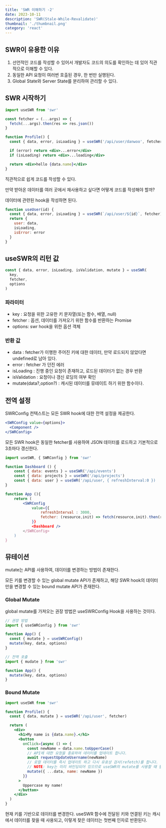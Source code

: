 ```yaml
---
title: 'SWR 이해하기 -2'
date: 2023-10-11
description: 'SWR(Stale-While-Revalidate)'
thumbnail: './thumbnail.png'
category: 'react'
---
```


## SWR이 유용한 이유

1. 선언적인 코드를 작성할 수 있어서 개발자도 코드의 의도를 확인하는 데 있어 직관적으로 이해할 수 있다.
2. 동일한 API 요청이 여러번 호출된 경우, 한 번만 실행된다.
3. Global State와 Server State를 분리하여 관리할 수 있다.

## SWR 시작하기

```jsx
import useSWR from 'swr'

const fetcher = (...args) => {
  fetch(...args).then(res => res.json())
}

function Profile() {
  const { data, error, isLoading } = useSWR('/api/user/danwoo', fetcher)

  if (error) return <div>...error</div>
  if (isLoading) return <div>...loading</div>

  return <div>hello {data.name}</div>
}
```

직관적으로 쉽게 코드를 작성할 수 있다.

만약 받아온 데이터를 여러 곳에서 재사용하고 싶다면 어떻게 코드를 작성해야 할까?

데이터에 관련된 hook을 작성하면 된다.

```jsx
function useUser(id) {
  const { data, error, isLoading } = useSWR(`/api/user/${id}`, fetcher)
  return {
    user: data,
    isLoading,
    isError: error
  }
}
```

## useSWR의 리턴 값

```jsx
const { data, error, isLoading, isValidation, mutate } = useSWR(
  key,
  fetcher,
  options
)
```

### 파라미터

- key : 요청을 위한 고유한 키 문자열(또는 함수, 배열, null)
- fetcher : 옵션, 데이터를 가져오기 위한 함수를 반환하는 Promise
- options: swr hook을 위한 옵션 객체

### 반환 값

- data : fetcher가 이행한 주어진 키에 대한 데이터, 만약 로드되지 않았다면 undefined로 남아 있다.
- error : fetcher 가 던진 에러
- isLoading : 진행 중인 요청이 존재하고, 로드된 데이터가 없는 경우 반환
- isValidation : 요청이나 갱신 로딩의 여부 확인
- mutate(data?,option?) : 캐시된 데이터를 뮤테이트 하기 위한 함수이다.

## 전역 설정

SWRConfig 컨텍스트는 모든 SWR hook에 대한 전역 설정을 제공한다.

```jsx
<SWRConfig value={options}>
  <Component />
</SWRConfig>
```

모든 SWR hook은 동일한 fetcher를 사용하여 JSON 데이터를 로드하고 기본적으로 3초마다 갱신한다.

```jsx
import useSWR, { SWRConfig } from 'swr'

function Dashboard () {
	const { data: events } = useSWR('/api/events')
	const { data: projects } = useSWR('/api/projects')
	const { data: user } = useSWR('/api/user, { refreshInterval:0 })
}

function App (){
	return (
		<SWRConfig
			value={{
				refreshInterval : 3000,
				fetcher: (resource,init) => fetch(resource,init).then(res=>res.json()}
			}}
			<Dashboard />
		</SWRConfig>
	)
}
```

## 뮤테이션

mutate는 API를 사용하여, 데이터를 변경하는 방법이 존재한다.

모든 키를 변경할 수 있는 global mutate API가 존재하고, 해당 SWR hook의 데이터만을 변경할 수 있는 bound mutate API가 존재한다.

### Global Mutate

global mutate를 가져오는 권장 방법은 useSWRConfig Hook을 사용하는 것이다.

```jsx
// 권장 방법
import { useSWRConfig } from 'swr'

function App() {
  const { mutate } = useSWRConfig()
  mutate(key, data, options)
}

// 전역 호출
import { mudate } from 'swr'

function App() {
  mutate(key, data, options)
}
```

### Bound Mutate

```jsx
import useSWR from 'swr'

function Profile() {
  const { data, mutate } = useSWR('/api/user', fetcher)

  return (
    <div>
      <h1>My name is {data.name}.</h1>
      <button
        onClick={async () => {
          const newName = data.name.toUpperCase()
          // API에 대한 요청을 종료하여 데이터를 업데이트 합니다.
          await requestUpdateUsername(newName)
          // 로컬 데이터를 즉시 업데이트 하고 다시 유효성 검사(refetch)를 합니다.
          // NOTE: key는 미리 바인딩되어 있으므로 useSWR의 mutate를 사용할 때 필요하지 않습니다.
          mutate({ ...data, name: newName })
        }}
      >
        Uppercase my name!
      </button>
    </div>
  )
}
```

현재 키를 기반으로 데이터를 변경한다. useSWR 함수에 전달된 키와 연결된 키는 캐시에서 데이터를 찾을 때 사용되고, 이렇게 찾은 데이터는 첫번째 인자로 반환된다.
